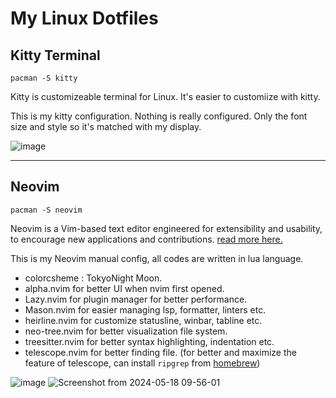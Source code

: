 # My Linux Dotfiles

## Kitty Terminal


```
pacman -S kitty
```

Kitty is customizeable terminal for Linux. It's easier to customiize with kitty.

This is my kitty configuration. Nothing is really configured. Only the font size and style so it's matched with my display.

![image](https://github.com/sayidmabrur/dotfiles/assets/139939823/94f99d12-e03e-472d-9f90-3675e084e141)


<hr>

## Neovim

```
pacman -S neovim
```

Neovim is a Vim-based text editor engineered for extensibility and usability, to encourage new applications and contributions. <a href="https://neovim.io/charter/">read more here.</a>

This is my Neovim manual config, all codes are written in lua language.
- colorcsheme : TokyoNight Moon.
- alpha.nvim for better UI when nvim first opened.
- Lazy.nvim for plugin manager for better performance.
- Mason.nvim for easier managing lsp, formatter, linters etc.
- heirline.nvim for customize statusline, winbar, tabline etc.
- neo-tree.nvim for better visualization file system.
- treesitter.nvim for better syntax highlighting, indentation etc.
- telescope.nvim for better finding file. (for better and maximize the feature of telescope, can install `ripgrep` from <a href="https://formulae.brew.sh/formula/ripgrep">homebrew</a>)

![image](https://github.com/sayidmabrur/dotfiles/assets/139939823/0fc5b24e-7d14-43e0-b85f-863dccc39af9)
![Screenshot from 2024-05-18 09-56-01](https://github.com/sayidmabrur/dotfiles/assets/139939823/37c66370-ec93-4d2c-be0b-ca408dced516)

